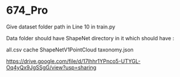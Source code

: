 # 674_Pro


Give dataset folder path in Line 10 in train.py 

Data folder should have ShapeNet directory in it which should have :

all.csv  cache  ShapeNetV1PointCloud  taxonomy.json


https://drive.google.com/file/d/17lhhr1YPnco5-UTYGL-Oq4yQx9JgSSgG/view?usp=sharing
